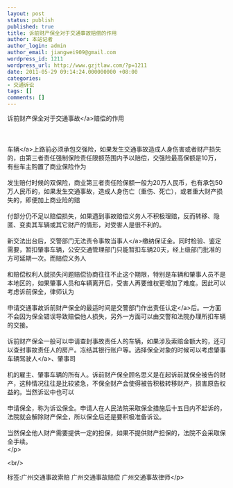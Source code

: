 ```yaml
---
layout: post
status: publish
published: true
title: 诉前财产保全对于交通事故赔偿的作用
author: 本站记者
author_login: admin
author_email: jiangwei909@gmail.com
wordpress_id: 1211
wordpress_url: http://www.gzjtlaw.com/?p=1211
date: 2011-05-29 09:14:24.000000000 +08:00
categories:
- 交通诉讼
tags: []
comments: []
---
```

<p>诉前财产保全对于<a>交通事故<&#47;a>赔偿的作用<br><br><br><br> <a>车辆<&#47;a>上路前必须承包交强险，如果发生交通事故造成人身伤害或者财产损失的，由第三者责任强制保险责任限额范围内予以赔偿，交强险最高保额是10万，有些车主购置了商业保险作为<br><br>发生赔付时候的双保险，商业第三者责任险保额一般为20万人民币，也有承包50万人民币的，如果发生交通事故，造成人身伤亡（重伤、死亡），或者重大财产损失的，即便加上商业险的赔<br><br>付部分仍不足以赔偿损失，如果遇到事故赔偿义务人不积极理赔，反而转移、隐匿、变卖其车辆或其它财产的情形，对受害人是很不利的。<br><br> 新交法出台后，交警部门无法责令事故<a>当事人<&#47;a>缴纳保证金。同时检验、鉴定需要，暂扣肇事车辆，公安交通管理部门只能暂扣车辆20天，经上级部门批准的方可延期一次。而赔偿义务人<br><br>和赔偿权利人就损失问题赔偿协商往往不止这个期限，特别是车辆和肇事人员不是本地区的，如果肇事人员和车辆离开后，受害人再要维权更增加了难度。因此可以考虑诉前保全，律师认为<br><br>申请交通事故诉前财产保全的最适时间是交警部门作出<a>责任认定<&#47;a>后。一方面不会因为保全错误导致赔偿他人损失，另外一方面可以由交警和法院办理所扣车辆的交接。<br><br> 诉前财产保全一般可以申请查封事故责任人的车辆，如果涉及索赔金额大的，还可以查封事故责任人的房产。冻结其银行账户等。选择保全对象的时候可以考虑肇事车辆<a>驾驶人<&#47;a>、肇事司<br><br>机的雇主、肇事车辆的所有人。诉前财产保全顾名思义是在起诉前就保全被告的财产，这种情况往往是比较紧急，不保全财产会使得被告积极转移财产，损害原告权益的。当然诉讼中也可以<br><br>申请保全，称为诉讼保全。申请人在人民法院采取保全措施后十五日内不起诉的，法院就会解除财产保全，所以保全后还是要积极准备诉讼。<br><br> 当然保全他人财产需要提供一定的担保，如果不提供财产担保的，法院不会采取保全手续。<br><&#47;p><br&#47;><p>标签:广州交通事故索赔 广州交通事故赔偿 广州交通事故律师<&#47;p>
